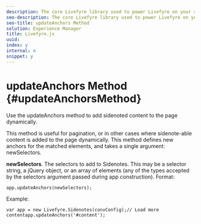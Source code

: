 ```yaml
---
description: The core Livefyre library used to power Livefyre on your site.
seo-description: The core Livefyre library used to power Livefyre on your site.
seo-title: updateAnchors Method
solution: Experience Manager
title: Livefyre.js
uuid: 
index: y
internal: n
snippet: y
---
```


# updateAnchors Method {#updateAnchorsMethod}

Use the updateAnchors method to add sidenoted content to the page dynamically. 

This method is useful for pagination, or in other cases where sidenote-able content is added to the page dynamically. This method defines new anchors for the matched elements, and takes a single argument: newSelectors.

**newSelectors**. The selectors to add to Sidenotes. This may be a selector string, a jQuery object, or an array of elements (any of the types accepted by the selectors argument passed during app construction).
Format:

```
app.updateAnchors(newSelectors);
```

Example:

```
var app = new Livefyre.Sidenotes(convConfig);// Load more contentapp.updateAnchors('#content');
```
